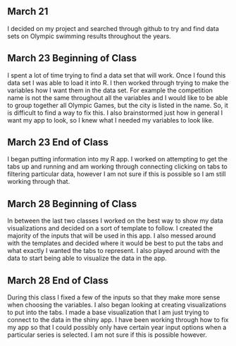 ## March 21

I decided on my project and searched through github to try and find data sets on Olympic swimming results throughout the years.

## March 23 Beginning of Class

I spent a lot of time trying to find a data set that will work. Once I found this data set I was able to load it into R. I then worked through trying to make the variables how I want them in the data set. For example the competition name is not the same throughout all the variables and I would like to be able to group together all Olympic Games, but the city is listed in the name. So, it is difficult to find a way to fix this. I also brainstormed just how in general I want my app to look, so I knew what I needed my variables to look like.

## March 23 End of Class

I began putting information into my R app. I worked on attempting to get the tabs up and running and am working through connecting clicking on tabs to filtering particular data, however I am not sure if this is possible so I am still working through that.

## March 28 Beginning of Class

In between the last two classes I worked on the best way to show my data visualizations and decided on a sort of template to follow. I created the majority of the inputs that will be used in this app. I also messed around with the templates and decided where it would be best to put the tabs and what exactly I wanted the tabs to represent. I also played around with the data to start being able to visualize the data in the app.

## March 28 End of Class

During this class I fixed a few of the inputs so that they make more sense when choosing the variables. I also began looking at creating visualizations to put into the tabs. I made a base visualization that I am just trying to connect to the data in the shiny app. I have been working through how to fix my app so that I could possibly only have certain year input options when a particular series is selected. I am not sure if this is possible however.